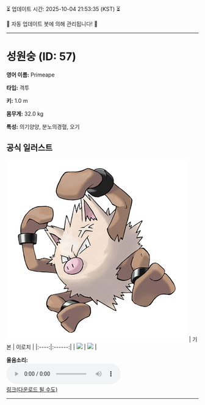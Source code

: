 
⏳ 업데이트 시간: 2025-10-04 21:53:35 (KST) ⏳

🤖 자동 업데이트 봇에 의해 관리됩니다! 🤖

---

# 성원숭 (ID: 57)
**영어 이름:** Primeape

**타입:** 격투

**키:** 1.0 m

**몸무게:** 32.0 kg

**특성:** 의기양양, 분노의경혈, 오기

## 공식 일러스트
![](https://raw.githubusercontent.com/PokeAPI/sprites/master/sprites/pokemon/other/official-artwork/57.png)
| 기본 | 이로치 |
|:----:|:------:|
| <img src="http://play.pokemonshowdown.com/sprites/ani/primeape.gif" width="200"> | <img src="http://play.pokemonshowdown.com/sprites/ani-shiny/primeape.gif" width="200"> |

**울음소리:**<br><audio controls src="https://raw.githubusercontent.com/PokeAPI/cries/main/cries/pokemon/latest/57.ogg"></audio><br> [링크(다운로드 될 수도)](https://raw.githubusercontent.com/PokeAPI/cries/main/cries/pokemon/latest/57.ogg)


---
